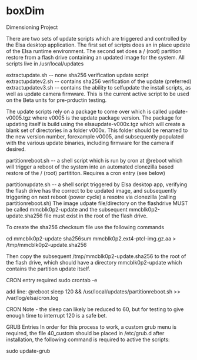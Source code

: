 # boxDim

Dimensioning Project

There are two sets of update scripts which are triggered and controlled by the Elsa desktop application.  The first set of scripts does an in place update of the Elsa runtime environment.  The second set does a / (root) partition restore from a flash drive containing an updated image for the system.  All scripts live in /usr/local/updates

extractupdate.sh    -- none sha256 verification update script
extractupdatev2.sh  -- contains sha256 verification of the update (preferred)
extractupdatev3.sh  -- contains the ability to selfupdate the install scripts, as well as update camera firmware.  This is the current active script to be used on the Beta units for pre-prductin testing.

The update scripts rely on a package to come over which is called update-v0005.tgz where v0005 is the update package version.  The package for updating itself is build using the elsaupdate-v000x.tgz which will create a blank set of directories in a folder v000x.  This folder should be renamed to the new version number, forexample v0005, and subsequently populated with the various update binaries, including firmware for the camera if desired.

partitionreboot.sh  -- a shell script which is run by cron at @reboot which will trigger a reboot of the system into an automated clonezilla based restore of the / (root) partititon. Requires a cron entry (see below)

partitionupdate.sh  -- a shell script triggered by Elsa desktop app, verifying the flash drive has the correct to be updated image, and subsequently triggering on next reboot (power cycle) a resotre via clonezilla (calling partitionreboot.sh)  The image udpate file/directory on the flashdrive MUST be called mmcblk0p2-update and the subsequent mmcblk0p2-update.sha256 file must exist in the root of the flash drive.

To create the sha256 checksum file use the following commands

cd mmcblk0p2-update
sha256sum mmcblk0p2.ext4-ptcl-img.gz.aa > /tmp/mmcblk0p2-update.sha256

Then copy the subsequent /tmp/mmcblk0p2-update.sha256 to the root of the flash drive, which should have a directory mmcblk0p2-update which contains the partition update itself.

CRON entry required
sudo crontab -e

add line:
@reboot sleep 120 && /usr/local/updates/partitionreboot.sh >> /var/log/elsa/cron.log

CRON Note - the sleep can likely be reduced to 60, but for testing to give enough time to interrupt 120 is a safe bet.

GRUB Entries
In order for this process to work, a custom grub menu is required, the file 40_custom should be placed in /etc/grub.d after installation, the following command is required to active the scripts:

sudo update-grub
